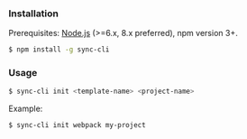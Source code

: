 ### Installation

Prerequisites: [Node.js](https://nodejs.org/en/) (>=6.x, 8.x preferred), npm version 3+.

``` bash
$ npm install -g sync-cli
```

### Usage

``` bash
$ sync-cli init <template-name> <project-name>
```

Example:

``` bash
$ sync-cli init webpack my-project
```
